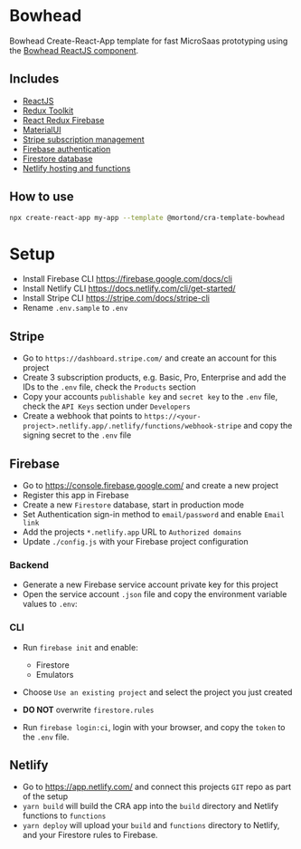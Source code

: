 # Bowhead

Bowhead Create-React-App template for fast MicroSaas prototyping using the [Bowhead ReactJS component](https://www.npmjs.com/package/@mortond/bowhead).

## Includes

- [ReactJS](https://reactjs.org/)
- [Redux Toolkit](https://redux-toolkit.js.org)
- [React Redux Firebase](https://react-redux-firebase.com/)
- [MaterialUI](https://material-ui.com/)
- [Stripe subscription management](https://stripe.com/docs/billing/subscriptions/customer-portal)
- [Firebase authentication](https://firebase.google.com/docs/auth)
- [Firestore database](https://firebase.google.com/docs/firestore)
- [Netlify hosting and functions](https://docs.netlify.com/)

## How to use

```bash
npx create-react-app my-app --template @mortond/cra-template-bowhead
```

# Setup 

- Install Firebase CLI https://firebase.google.com/docs/cli
- Install Netlify CLI https://docs.netlify.com/cli/get-started/
- Install Stripe CLI https://stripe.com/docs/stripe-cli
- Rename `.env.sample` to `.env`

## Stripe

- Go to `https://dashboard.stripe.com/` and create an account for this project
- Create 3 subscription products, e.g. Basic, Pro, Enterprise and add the IDs to the `.env` file, check the `Products` section
- Copy your accounts `publishable key` and `secret key` to the `.env` file, check the `API Keys` section under `Developers`
- Create a webhook that points to `https://<your-project>.netlify.app/.netlify/functions/webhook-stripe` and copy the signing secret to the `.env` file

## Firebase

- Go to https://console.firebase.google.com/ and create a new project
- Register this app in Firebase
- Create a new `Firestore` database, start in production mode
- Set Authentication sign-in method to `email/password` and enable `Email link`
- Add the projects `*.netlify.app` URL to `Authorized domains`
- Update `./config.js` with your Firebase project configuration

### Backend

- Generate a new Firebase service account private key for this project
- Open the service account `.json` file and copy the environment variable values to `.env`:

### CLI

- Run `firebase init` and enable:
  - Firestore
  - Emulators

- Choose `Use an existing project` and select the project you just created
- **DO NOT** overwrite `firestore.rules`
- Run `firebase login:ci`, login with your browser, and copy the `token` to the `.env` file.

## Netlify

- Go to https://app.netlify.com/ and connect this projects `GIT` repo as part of the setup
- `yarn build` will build the CRA app into the `build` directory and Netlify functions to `functions`
- `yarn deploy` will upload your `build` and `functions` directory to Netlify, and your Firestore rules to Firebase.